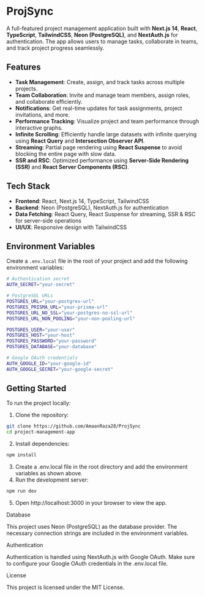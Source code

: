 # ProjSync


A full-featured project management application built with **Next.js 14**, **React**, **TypeScript**, **TailwindCSS**, **Neon (PostgreSQL)**, and **NextAuth.js** for authentication. The app allows users to manage tasks, collaborate in teams, and track project progress seamlessly.

## Features

- **Task Management**: Create, assign, and track tasks across multiple projects.
- **Team Collaboration**: Invite and manage team members, assign roles, and collaborate efficiently.
- **Notifications**: Get real-time updates for task assignments, project invitations, and more.
- **Performance Tracking**: Visualize project and team performance through interactive graphs.
- **Infinite Scrolling**: Efficiently handle large datasets with infinite querying using **React Query** and **Intersection Observer API**.
- **Streaming**: Partial page rendering using **React Suspense** to avoid blocking the entire page with slow data.
- **SSR and RSC**: Optimized performance using **Server-Side Rendering (SSR)** and **React Server Components (RSC)**.

## Tech Stack

- **Frontend**: React, Next.js 14, TypeScript, TailwindCSS
- **Backend**: Neon (PostgreSQL), NextAuth.js for authentication
- **Data Fetching**: React Query, React Suspense for streaming, SSR & RSC for server-side operations
- **UI/UX**: Responsive design with TailwindCSS

## Environment Variables

Create a `.env.local` file in the root of your project and add the following environment variables:

```bash
# Authentication secret
AUTH_SECRET="your-secret"

# PostgreSQL URLs
POSTGRES_URL="your-postgres-url"
POSTGRES_PRISMA_URL="your-prisma-url"
POSTGRES_URL_NO_SSL="your-postgres-no-ssl-url"
POSTGRES_URL_NON_POOLING="your-non-pooling-url"

POSTGRES_USER="your-user"
POSTGRES_HOST="your-host"
POSTGRES_PASSWORD="your-password"
POSTGRES_DATABASE="your-database"

# Google OAuth credentials
AUTH_GOOGLE_ID="your-google-id"
AUTH_GOOGLE_SECRET="your-google-secret"
```

## Getting Started

To run the project locally:

1.	Clone the repository:
```bash
git clone https://github.com/AmaanRaza28/ProjSync
cd project-management-app
```

2.	Install dependencies:
```bash
npm install
```

3.	Create a .env.local file in the root directory and add the environment variables as shown above.
4.	Run the development server:
   ```bash
npm run dev
```
5.	Open http://localhost:3000 in your browser to view the app.

Database

This project uses Neon (PostgreSQL) as the database provider. The necessary connection strings are included in the environment variables.

Authentication

Authentication is handled using NextAuth.js with Google OAuth. Make sure to configure your Google OAuth credentials in the .env.local file.

License

This project is licensed under the MIT License.
